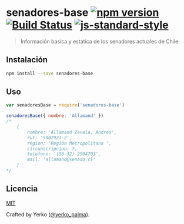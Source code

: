 # senadores-base [![npm version](https://img.shields.io/npm/v/senadores-base.svg?style=flat-square)](https://www.npmjs.com/package/senadores-base) [![Build Status](https://img.shields.io/travis/YerkoPalma/senadores-base/master.svg?style=flat-square)](https://travis-ci.org/YerkoPalma/senadores-base) [![js-standard-style](https://img.shields.io/badge/code%20style-standard-brightgreen.svg?style=flat-square)](https://github.com/feross/standard)

> Información basica y estatica de los senadores actuales de Chile

## Instalación

```bash
npm install --save senadores-base
```

## Uso

```javascript
var senadoresBase = require('senadores-base')

senadoresBase({ nombre: 'Allamand' })
/*
    {
        nombre: 'Allamand Zavala, Andrés',
        rut: '5002921-2',
        region: 'Región Metropolitana ',
        circunscripcion: 7,
        telefono: '(56-32) 2504701',
        mail: 'allamand@senado.cl'
    }
*/
```

## Licencia

[MIT](/license)

Crafted by Yerko ([@yerko_palma](https://twitter.com/yerko_palma)).
